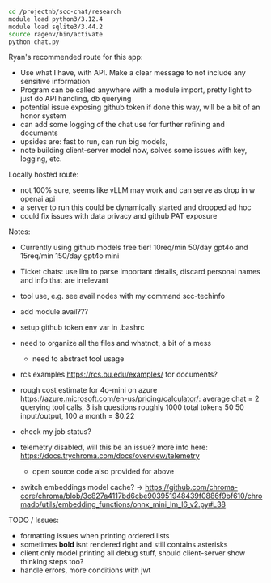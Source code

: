 ```bash
cd /projectnb/scc-chat/research
module load python3/3.12.4  
module load sqlite3/3.44.2  
source ragenv/bin/activate
python chat.py
```

Ryan's recommended route for this app:
- Use what I have, with API. Make a clear message to not include any sensitive information
- Program can be called anywhere with a module import, pretty light to just do API handling, db querying
- potential issue exposing github token if done this way, will be a bit of an honor system
- can add some logging of the chat use for further refining and documents
- upsides are: fast to run, can run big models,  
- note building client-server model now, solves some issues with key, logging, etc.

Locally hosted route:
- not 100% sure, seems like vLLM may work and can serve as drop in w openai api
- a server to run this could be dynamically started and dropped ad hoc
- could fix issues with data privacy and github PAT exposure


Notes:  
- Currently using github models free tier! 10req/min 50/day gpt4o and 15req/min 150/day gpt4o mini
- Ticket chats: use llm to parse important details, discard personal names and info that are irrelevant
- tool use, e.g. see avail nodes with my command scc-techinfo
- add module avail???
- setup github token env var in .bashrc
- need to organize all the files and whatnot, a bit of a mess
   - need to abstract tool usage
- rcs examples https://rcs.bu.edu/examples/ for documents?

- rough cost estimate for 4o-mini on azure https://azure.microsoft.com/en-us/pricing/calculator/:
average chat = 2 querying tool calls, 3 ish questions roughly 1000 total tokens 50 50 input/output,
100 a month = $0.22

- check my job status?
 
- telemetry disabled, will this be an issue? more info here: https://docs.trychroma.com/docs/overview/telemetry 
   - open source code also provided for above

- switch embeddings model cache? -> https://github.com/chroma-core/chroma/blob/3c827a4117bd6cbe903951948439f0886f9bf610/chromadb/utils/embedding_functions/onnx_mini_lm_l6_v2.py#L38


TODO / Issues: 
- formatting issues when printing ordered lists
- sometimes **bold** isnt rendered right and still contains asterisks
- client only model printing all debug stuff, should client-server show thinking steps too?
- handle errors, more conditions with jwt
